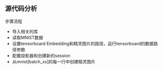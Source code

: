 ## 源代码分析
步骤流程
- 导入相关的库
- 读取MNIST数据
- 设置tensorboard Embedding和精灵图片的路径，运行tensorboard的数据路径参数
- 配置投影器和创建新的session
- 从mnist[batch_xs]的每一行中创建精灵图片
